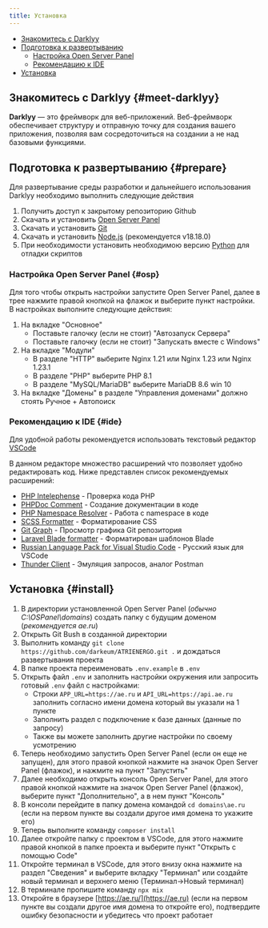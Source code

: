 ```yaml
---
title: Установка
---
```

- [Знакомитесь с Darklyy](#meet-darklyy)
- [Подготовка к развертыванию](#prepare)
  - [Настройка Open Server Panel](#osp)
  - [Рекомендацию к IDE](#ide)
- [Установка](#install)

## Знакомитесь с Darklyy {#meet-darklyy}

**Darklyy** — это фреймворк для веб-приложений. Веб-фреймворк обеспечивает структуру и отправную точку для создания вашего приложения, позволяя вам сосредоточиться на создании а не над базовыми функциями.

## Подготовка к развертыванию {#prepare}

Для развертывание среды разработки и дальнейшего использования Darklyy необходимо выполнить следующие действия

1. Получить доступ к закрытому репозиторию Github
2. Скачать и установить [Open Server Panel](https://ospanel.io/)
3. Скачать и установить [Git](https://git-scm.com/download/win)
4. Скачать и установить [Node.js](https://nodejs.org/ru) (рекомендуется v18.18.0)
5. При необходимости установить необходимою версию [Python](https://www.python.org/downloads/) для отладки скриптов

### Настройка Open Server Panel {#osp}

Для того чтобы открыть настройки запустите Open Server Panel, далее в трее нажмите правой кнопкой на флажок и выберите пункт настройки.
В настройках выполните следующие действия:

1. На вкладке "Основное"
   - Поставьте галочку (если не стоит) "Автозапуск Сервера"
   - Поставьте галочку (если не стоит) "Запускать вместе с Windows"
2. На вкладке "Модули"
   - В разделе "HTTP" выберите <f>Nginx 1.21</f> или <f>Nginx 1.23</f> или <f>Nginx 1.23.1</f>
   - В разделе "PHP" выберите <f>PHP 8.1</f>
   - В разделе "MySQL/MariaDB" выберите <f>MariaDB 8.6 win 10</f>
3. На вкладке "Домены" в разделе "Управления доменами" должно стоять <f>Ручное + Автопоиск</f>

### Рекомендацию к IDE {#ide}

Для удобной работы рекомендуется использовать текстовый редактор [VSCode](https://code.visualstudio.com/)

В данном редакторе множество расширений что позволяет удобно редактировать код. Ниже представлен список рекомендуемых расширений:

- [PHP Intelephense](https://marketplace.visualstudio.com/items?itemName=bmewburn.vscode-intelephense-client) - Проверка кода PHP
- [PHPDoc Comment](https://marketplace.visualstudio.com/items?itemName=rexshi.phpdoc-comment-vscode-plugin) - Создание документации в коде
- [PHP Namespace Resolver](https://marketplace.visualstudio.com/items?itemName=MehediDracula.php-namespace-resolver) - Работа с namespace в коде
- [SCSS Formatter](https://marketplace.visualstudio.com/items?itemName=sibiraj-s.vscode-scss-formatter) - Форматирование CSS
- [Git Graph](https://marketplace.visualstudio.com/items?itemName=mhutchie.git-graph) - Просмотр графика Git репозитория
- [Laravel Blade formatter](https://marketplace.visualstudio.com/items?itemName=shufo.vscode-blade-formatter) - Форматирован шаблонов Blade
- [Russian Language Pack for Visual Studio Code](https://marketplace.visualstudio.com/items?itemName=MS-CEINTL.vscode-language-pack-ru) - Русский язык для VSCode
- [Thunder Client](https://marketplace.visualstudio.com/items?itemName=rangav.vscode-thunder-client) - Эмуляция запросов, аналог Postman

## Установка {#install}

1. В директории установленной Open Server Panel (_обычно C:\OSPanel\domains_) создать папку с будущим доменом (_рекомендуется ae.ru_)
2. Открыть Git Bush в созданной директории
3. Выполнить команду `git clone https://github.com/darkeum/ATRIENERGO.git .` и дождаться развертывания проекта
4. В папке проекта переименовать `.env.example` в `.env`
5. Открыть файл `.env` и заполнить настройки окружения или запросить готовый `.env` файл с настройками:
    + Строки `APP_URL=https://ae.ru` и `API_URL=https://api.ae.ru` заполнить согласно имени домена который вы указали на 1 пункте
    + Заполнить раздел с подключение к базе данных (данные по запросу)
    + Также вы можете заполнить другие настройки по своему усмотрению
5. Теперь необходимо запустить Open Server Panel (если он еще не запущен), для этого правой кнопкой нажмите на значок Open Server Panel (флажок), и нажмите на пункт "Запустить"
6. Далее необходимо открыть консоль Open Server Panel, для этого правой кнопкой нажмите на значок Open Server Panel (флажок), выберите пункт "Дополнительно", а в нем пункт "Консоль"
7. В консоли перейдите в папку домена командой `cd domains\ae.ru` (если на первом пункте вы создали другое имя домена то укажите его)
8. Теперь выполните команду `composer install`
9. Далее откройте папку с проектом в VSCode, для этого нажмите правой кнопкой в папке проекта и выберите пункт "Открыть с помощью Code"
10. Откройте терминал в VSCode, для этого внизу окна нажмите на раздел "Сведения" и выберите вкладку "Терминал" или создайте новый терминал и верхнего меню (Терминал->Новый терминал)
11. В терминале пропишите команду `npx mix`
12. Откройте в браузере [https://ae.ru/](https://ae.ru) (если на первом пункте вы создали другое имя домена то откройте его), подтвердите ошибку безопасности и убедитесь что проект работает